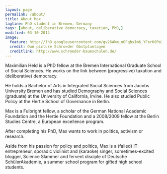 ```yaml
---
layout: page
permalink: /about/
title: About Max
tagline: PhD student in Bremen, Germany
tags: [about, deliberative democracy, taxation, PhD,]
modified: 03-10-2014
image:
  feature: http://lh3.googleusercontent.com/gv26Akm_nGFqhsIm6_YFsrK0Po3SHD9rrNTZIio9PiJP=w1358-h402-no
  credit: Own picture Schroeder Obstplantagen
  creditlink: http://www.schroeder-baumschulen.de/
---
```


Maximilian Held is a PhD fellow at the Bremen International Graduate School of Social Sciences. He works on the link between (progressive) taxation and (deliberative) democracy.

He holds a Bachelor of Arts in Integrated Social Sciences from Jacobs University Bremen and has studied Demography and Social Sciences (graduate) at the University of California, Irvine. He also studied Public Policy at the Hertie School of Governance in Berlin.

Max is a Fulbright fellow, a scholar of the German National Academic Foundation and the Hertie Foundation and a 2008/2009 fellow at the Berlin Studies Centre, a European excellence program.

After completing his PhD, Max wants to work in politics, activism or research. 

Aside from his passion for policy and politics, Max is a (failed) IT-entrepreneur, sporadic violinist and (karaoke) singer, sometimes-excited blogger, Science Slammer and fervent disciple of Deutsche SchülerAkademie, a summer school program for gifted high school students.